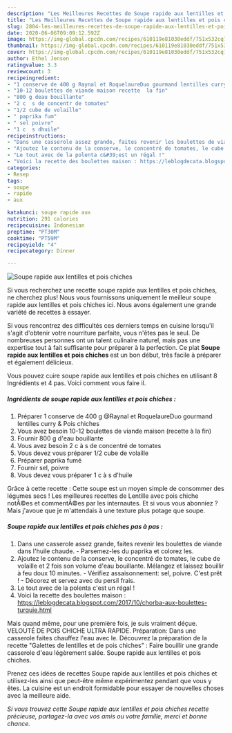 ```yaml
---
description: "Les Meilleures Recettes de Soupe rapide aux lentilles et pois chiches"
title: "Les Meilleures Recettes de Soupe rapide aux lentilles et pois chiches"
slug: 2804-les-meilleures-recettes-de-soupe-rapide-aux-lentilles-et-pois-chiches
date: 2020-06-06T09:09:12.592Z
image: https://img-global.cpcdn.com/recipes/610119e81030eddf/751x532cq70/soupe-rapide-aux-lentilles-et-pois-chiches-photo-principale-de-la-recette.jpg
thumbnail: https://img-global.cpcdn.com/recipes/610119e81030eddf/751x532cq70/soupe-rapide-aux-lentilles-et-pois-chiches-photo-principale-de-la-recette.jpg
cover: https://img-global.cpcdn.com/recipes/610119e81030eddf/751x532cq70/soupe-rapide-aux-lentilles-et-pois-chiches-photo-principale-de-la-recette.jpg
author: Ethel Jensen
ratingvalue: 3.3
reviewcount: 3
recipeingredient:
- "1 conserve de 400 g Raynal et RoquelaureDuo gourmand lentilles curry  Pois chiches"
- "10-12 boulettes de viande maison recette  la fin"
- "800 g deau bouillante"
- "2 c  s de concentr de tomates"
- "1/2 cube de volaille"
- " paprika fum"
- " sel poivre"
- "1 c  s dhuile"
recipeinstructions:
- "Dans une casserole assez grande, faites revenir les boulettes de viande dans l&#39;huile chaude. Parsemez-les du paprika et colorez les."
- "Ajoutez le contenu de la conserve, le concentré de tomates, le cube de volaille et 2 fois son volume d&#39;eau bouillante. Mélangez et laissez bouillir à feu doux 10 minutes. Vérifiez assaisonnement: sel, poivre. C&#39;est prêt ! Décorez et servez avec du persil frais."
- "Le tout avec de la polenta c&#39;est un régal !"
- "Voici la recette des boulettes maison : https://leblogdecata.blogspot.com/2017/10/chorba-aux-boulettes-turquie.html"
categories:
- Resep
tags:
- soupe
- rapide
- aux

katakunci: soupe rapide aux 
nutrition: 291 calories
recipecuisine: Indonesian
preptime: "PT30M"
cooktime: "PT59M"
recipeyield: "4"
recipecategory: Dinner

---
```



![Soupe rapide aux lentilles et pois chiches](https://img-global.cpcdn.com/recipes/610119e81030eddf/751x532cq70/soupe-rapide-aux-lentilles-et-pois-chiches-photo-principale-de-la-recette.jpg)

Si vous recherchez une recette soupe rapide aux lentilles et pois chiches, ne cherchez plus! Nous vous fournissons uniquement le meilleur soupe rapide aux lentilles et pois chiches ici. Nous avons également une grande variété de recettes à essayer.

Si vous rencontrez des difficultés ces derniers temps en cuisine lorsqu'il s'agit d'obtenir votre nourriture parfaite, vous n'êtes pas le seul. De nombreuses personnes ont un talent culinaire naturel, mais pas une expertise tout à fait suffisante pour préparer à la perfection. Ce plat <strong> Soupe rapide aux lentilles et pois chiches </strong> est un bon début, très facile à préparer et également délicieux.

<!--inarticleads1-->

Vous pouvez cuire soupe rapide aux lentilles et pois chiches en utilisant 8 Ingrédients et 4 pas. Voici comment vous faire il.

##### Ingrédients de soupe rapide aux lentilles et pois chiches :

1. Préparer 1 conserve de 400 g @Raynal et RoquelaureDuo gourmand lentilles curry &amp; Pois chiches
1. Vous avez besoin 10-12 boulettes de viande maison (recette à la fin)
1. Fournir 800 g d&#39;eau bouillante
1. Vous avez besoin 2 c à s de concentré de tomates
1. Vous devez vous préparer 1/2 cube de volaille
1. Préparer  paprika fumé
1. Fournir  sel, poivre
1. Vous devez vous préparer 1 c à s d&#39;huile


Grâce à cette recette : Cette soupe est un moyen simple de consommer des légumes secs ! Les meilleures recettes de Lentille avec pois chiche notÃ©es et commentÃ©es par les internautes. Et si vous vous abonniez ? Mais j&#39;avoue que je m&#39;attendais à une texture plus potage que soupe. 

<!--inarticleads2-->

##### Soupe rapide aux lentilles et pois chiches pas à pas :

1. Dans une casserole assez grande, faites revenir les boulettes de viande dans l&#39;huile chaude. - Parsemez-les du paprika et colorez les.
1. Ajoutez le contenu de la conserve, le concentré de tomates, le cube de volaille et 2 fois son volume d&#39;eau bouillante. Mélangez et laissez bouillir à feu doux 10 minutes. - Vérifiez assaisonnement: sel, poivre. C&#39;est prêt ! - Décorez et servez avec du persil frais.
1. Le tout avec de la polenta c&#39;est un régal !
1. Voici la recette des boulettes maison : https://leblogdecata.blogspot.com/2017/10/chorba-aux-boulettes-turquie.html


Mais quand même, pour une première fois, je suis vraiment déçue. VELOUTÉ DE POIS CHICHE ULTRA RAPIDE. Préparation: Dans une casserole faites chauffez l&#39;eau avec le. Découvrez la préparation de la recette &#34;Galettes de lentilles et de pois chiches&#34; : Faire bouillir une grande casserole d&#39;eau légèrement salée. Soupe rapide aux lentilles et pois chiches. 

<!--inarticleads1-->

<p>
Prenez ces idées de recettes Soupe rapide aux lentilles et pois chiches et utilisez-les ainsi que peut-être même expérimentez pendant que vous y êtes. La cuisine est un endroit formidable pour essayer de nouvelles choses avec la meilleure aide.
</p>

<p>
<i>Si vous trouvez cette Soupe rapide aux lentilles et pois chiches recette précieuse, partagez-la avec vos amis ou votre famille, merci et bonne chance.</i>
</p>
